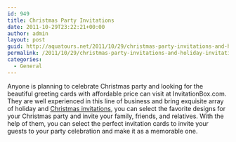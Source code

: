 ```yaml
---
id: 949
title: Christmas Party Invitations
date: 2011-10-29T23:22:21+00:00
author: admin
layout: post
guid: http://aquatours.net/2011/10/29/christmas-party-invitations-and-holiday-invitations/
permalink: /2011/10/29/christmas-party-invitations-and-holiday-invitations/
categories:
  - General
---
```

Anyone is planning to celebrate Christmas party and looking for the beautiful greeting cards with affordable price can visit at InvitationBox.com. They are well experienced in this line of business and bring exquisite array of holiday and [Christmas invitations](http://www.invitationbox.com/holidaycards.html), you can select the favorite designs for your Christmas party and invite your family, friends, and relatives. With the help of them, you can select the perfect invitation cards to invite your guests to your party celebration and make it as a memorable one.